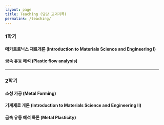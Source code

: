```yaml
---
layout: page
title: Teaching (담당 교과과목)
permalink: /teaching/
---
```


### 1학기


#### 메카트로닉스 재료개론 (Introduction to Materials Science and Engineering I)


#### 금속 유동 해석 (Plastic flow analysis)


----------------------------

### 2학기

#### 소성 가공 (Metal Forming)


#### 기계재료 개론 (Introduction to Materials Science and Engineering II)


#### 금속 유동 해석 특론 (Metal Plasticity)
